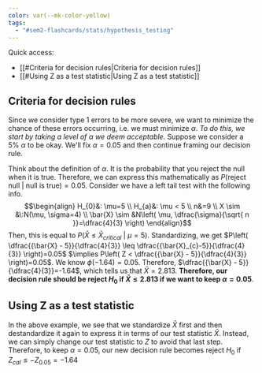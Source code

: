 ```yaml
---
color: var(--mk-color-yellow)
tags:
  - "#sem2-flashcards/stats/hypothesis_testing"
---
```

Quick access:
- [[#Criteria for decision rules|Criteria for decision rules]]
- [[#Using Z as a test statistic|Using Z as a test statistic]]

## Criteria for decision rules
Since we consider type 1 errors to be more severe, we want to minimize the chance of these errors occurring, i.e. we must minimize $\alpha$. *To do this, we start by taking a level of $\alpha$ we deem acceptable.* Suppose we consider a 5% $\alpha$ to be okay. We'll fix $\alpha=0.05$ and then continue framing our decision rule.

Think about the definition of $\alpha$. It is the probability that you reject the null when it is true. Therefore, we can express this mathematically as $P(\text{reject null | null is true})=0.05$. Consider we have a left tail test with the following info. $$\begin{align}
H_{0}&: \mu=5 \\
H_{a}&: \mu < 5 \\ 
n&=9 \\
X \sim &\:N(\mu, \sigma=4) \\
\bar{X} \sim &N\left( \mu, \dfrac{\sigma}{\sqrt{ n }}=\dfrac{4}{3} \right)
\end{align}$$
Then, this is equal to $P(\bar{X} \leq \bar{X}_{critical}\:|\:\mu =5)$. Standardizing, we get $P\left( \dfrac{{\bar{X} - 5}}{\dfrac{4}{3}} \leq \dfrac{{\bar{X}_{c}-5}}{\dfrac{4}{3}} \right)=0.05$
$\implies P\left( Z < \dfrac{{\bar{X} - 5}}{\dfrac{4}{3}} \right)=0.05$.
We know $\phi(-1.64)=0.05$. Therefore, $\dfrac{{\bar{X} - 5}}{\dfrac{4}{3}}=-1.64$, which tells us that $\bar{X} = 2.813$. **Therefore, our decision rule should be reject $H_{0}$ if $\bar{X} \leq 2.813$ if we want to keep $\alpha=0.05$**.

## Using Z as a test statistic
In the above example, we see that we standardize $\bar{X}$ first and then destandardize it again to express it in terms of our test statistic $\bar{X}$. Instead, we can simply change our test statistic to $Z$ to avoid that last step. Therefore, to keep $\alpha=0.05$, our new decision rule becomes reject $H_{0}$ if $Z_{cal}\leq -Z_{0.05} = -1.64$